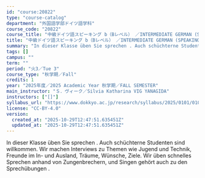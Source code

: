 ```yaml
---
id: "course:20822"
type: "course-catalog"
department: "外国語学部ドイツ語学科"
course_code: "20822"
course_title: "中級ドイツ語スピーキング b（Bレベル） ／INTERMEDIATE GERMAN (SPEAKING) b"
title: "中級ドイツ語スピーキング b（Bレベル） ／INTERMEDIATE GERMAN (SPEAKING) b"
summary: "In dieser Klasse üben Sie sprechen . Auch schüchterne Studenten sind willkommen. Wir machen Interviews zu Themen wie Jug…"
tags: []
campus: ""
term: ""
period: "火3／Tue 3"
course_type: "秋学期／Fall"
credits: 1
year: "2025年度／2025 Academic Year 秋学期／FALL SEMESTER"
main_instructor: "Ｓ．ヴィーク／Silvia Katharina VIG YANAGIDA"
instructors: ["[]"]
syllabus_url: "https://www.dokkyo.ac.jp/research/syllabus/2025/0101/0101_20822_ja_JP.html"
license: "CC-BY-4.0"
version:
  created_at: "2025-10-29T12:47:51.635451Z"
  updated_at: "2025-10-29T12:47:51.635451Z"
---
```

In dieser Klasse üben Sie sprechen . Auch schüchterne Studenten sind willkommen. Wir machen Interviews zu Themen wie Jugend und Technik, Freunde im In- und Ausland, Träume, Wünsche, Ziele. Wir üben schnelles Sprechen anhand von Zungenbrechern, und Singen gehört auch zu den Sprechübungen .
